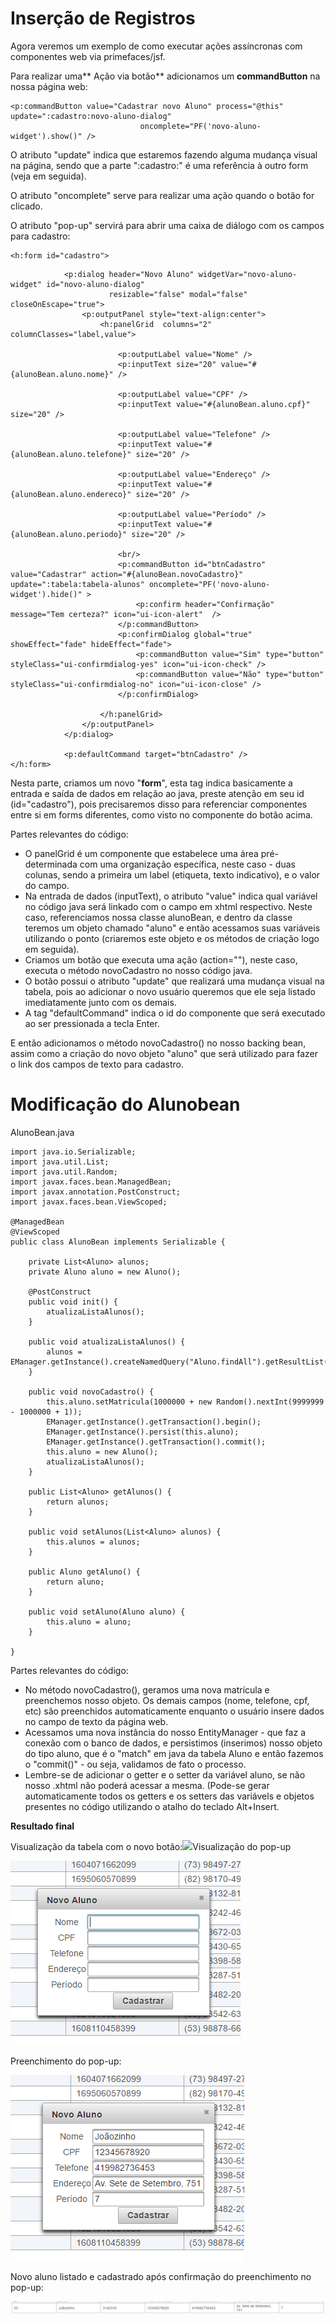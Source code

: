 # Inserção de Registros

Agora veremos um exemplo de como executar ações assíncronas com componentes web via primefaces/jsf.

Para realizar uma** Ação via botão** adicionamos um **commandButton** na nossa página web:

```xhtml
<p:commandButton value="Cadastrar novo Aluno" process="@this" update=":cadastro:novo-aluno-dialog"
                             oncomplete="PF('novo-aluno-widget').show()" />
```

O atributo "update" indica que estaremos fazendo alguma mudança visual na página, sendo que a parte ":cadastro:" é uma referência à outro form \(veja em seguida\).

O atributo "oncomplete" serve para realizar uma ação quando o botão for clicado.

O atributo "pop-up" servirá para abrir uma caixa de diálogo com os campos para cadastro:

```
<h:form id="cadastro">
```

```
            <p:dialog header="Novo Aluno" widgetVar="novo-aluno-widget" id="novo-aluno-dialog"
                      resizable="false" modal="false" closeOnEscape="true">
                <p:outputPanel style="text-align:center">
                    <h:panelGrid  columns="2" columnClasses="label,value">

                        <p:outputLabel value="Nome" />
                        <p:inputText size="20" value="#{alunoBean.aluno.nome}" />

                        <p:outputLabel value="CPF" />
                        <p:inputText value="#{alunoBean.aluno.cpf}" size="20" />

                        <p:outputLabel value="Telefone" />
                        <p:inputText value="#{alunoBean.aluno.telefone}" size="20" />

                        <p:outputLabel value="Endereço" />
                        <p:inputText value="#{alunoBean.aluno.endereco}" size="20" />

                        <p:outputLabel value="Período" />
                        <p:inputText value="#{alunoBean.aluno.periodo}" size="20" />

                        <br/>
                        <p:commandButton id="btnCadastro" value="Cadastrar" action="#{alunoBean.novoCadastro}" update=":tabela:tabela-alunos" oncomplete="PF('novo-aluno-widget').hide()" >
                            <p:confirm header="Confirmação" message="Tem certeza?" icon="ui-icon-alert"  />
                        </p:commandButton>
                        <p:confirmDialog global="true" showEffect="fade" hideEffect="fade">
                            <p:commandButton value="Sim" type="button" styleClass="ui-confirmdialog-yes" icon="ui-icon-check" />
                            <p:commandButton value="Não" type="button" styleClass="ui-confirmdialog-no" icon="ui-icon-close" />
                        </p:confirmDialog>

                    </h:panelGrid>
                </p:outputPanel>
            </p:dialog>

            <p:defaultCommand target="btnCadastro" />
</h:form>
```

Nesta parte, criamos um novo "**form**", esta tag indica basicamente a entrada e saída de dados em relação ao java, preste atenção em seu id \(id="cadastro"\), pois precisaremos disso para referenciar componentes entre si em forms diferentes, como visto no componente do botão acima.

Partes relevantes do código:

* O panelGrid é um componente que estabelece uma área pré-determinada com uma organização específica, neste caso - duas colunas, sendo a primeira um label \(etiqueta, texto indicativo\), e o valor do campo.
* Na entrada de dados \(inputText\), o atributo "value" indica qual variável no código java será linkado com o campo em xhtml respectivo. Neste caso, referenciamos nossa classe alunoBean, e dentro da classe teremos um objeto chamado "aluno" e então acessamos suas variáveis utilizando o ponto \(criaremos este objeto e os métodos de criação logo em seguida\).
* Criamos um botão que executa uma ação \(action=""\), neste caso, executa o método novoCadastro no nosso código java.
* O botão possui o atributo "update" que realizará uma mudança visual na tabela, pois ao adicionar o novo usuário queremos que ele seja listado imediatamente junto com os demais.
* A tag "defaultCommand" indica o id do componente que será executado ao ser pressionada a tecla Enter.

E então adicionamos o método novoCadastro\(\) no nosso backing bean, assim como a criação do novo objeto "aluno" que será utilizado para fazer o link dos campos de texto para cadastro.

# Modificação do Alunobean

AlunoBean.java

```
import java.io.Serializable;
import java.util.List;
import java.util.Random;
import javax.faces.bean.ManagedBean;
import javax.annotation.PostConstruct;
import javax.faces.bean.ViewScoped;

@ManagedBean
@ViewScoped
public class AlunoBean implements Serializable {

    private List<Aluno> alunos;
    private Aluno aluno = new Aluno();

    @PostConstruct
    public void init() {
        atualizaListaAlunos();
    }

    public void atualizaListaAlunos() {
        alunos = EManager.getInstance().createNamedQuery("Aluno.findAll").getResultList();
    }

    public void novoCadastro() {
        this.aluno.setMatricula(1000000 + new Random().nextInt(9999999 - 1000000 + 1));
        EManager.getInstance().getTransaction().begin();
        EManager.getInstance().persist(this.aluno);
        EManager.getInstance().getTransaction().commit();
        this.aluno = new Aluno();
        atualizaListaAlunos();
    }

    public List<Aluno> getAlunos() {
        return alunos;
    }

    public void setAlunos(List<Aluno> alunos) {
        this.alunos = alunos;
    }

    public Aluno getAluno() {
        return aluno;
    }

    public void setAluno(Aluno aluno) {
        this.aluno = aluno;
    }

}
```

Partes relevantes do código:

* No método novoCadastro\(\), geramos uma nova matrícula e preenchemos nosso objeto. Os demais campos \(nome, telefone, cpf, etc\) são preenchidos automaticamente enquanto o usuário insere dados no campo de texto da página web.
* Acessamos uma nova instância do nosso EntityManager - que faz a conexão com o banco de dados, e persistimos \(inserimos\) nosso objeto do tipo aluno, que é o "match" em java da tabela Aluno e então fazemos o "commit\(\)" - ou seja, validamos de fato o processo.
* Lembre-se de adicionar o getter e o setter da variável aluno, se não nosso .xhtml não poderá acessar a mesma. \(Pode-se gerar automaticamente todos os getters e os setters das variávels e objetos presentes no código utilizando o atalho do teclado Alt+Insert.

**Resultado final**

Visualização da tabela com o novo botão:![](blob:https://www.gitbook.com/99f5e87e-0d49-4bf3-ad12-d0bc3037e621)Visualização do pop-up

![](/assets/popup.PNG)

Preenchimento do pop-up:

![](/assets/preenche.PNG)

Novo aluno listado e cadastrado após confirmação do preenchimento no pop-up:

![](/assets/listado.PNG)

